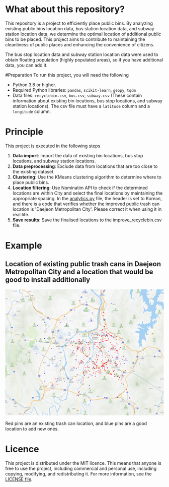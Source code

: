 # What about this repository?
This repository is a project to efficiently place public bins. By analyzing existing public bins location data, bus station location data, and subway station location data, we determine the optimal location of additional public bins to be placed. This project aims to contribute to maintaining the cleanliness of public places and enhancing the convenience of citizens.

The bus stop location data and subway station location data were used to obtain floating population (highly populated areas), so if you have additional data, you can add it.

#Preparation
To run this project, you will need the following
* Python 3.8 or higher.
* Required Python libraries: `pandas`, `scikit-learn`, `geopy`, `tqdm`
* Data files: `recyclebin.csv`, `bus.csv`, `subway.csv` (These contain information about existing bin locations, bus stop locations, and subway station locations). The csv file must have a `latitude` column and a `longitude` column.

# Principle
This project is executed in the following steps

1. **Data import**: Import the data of existing bin locations, bus stop locations, and subway station locations.
2. **Data preprocessing**: Exclude data from locations that are too close to the existing dataset.
3. **Clustering**: Use the KMeans clustering algorithm to determine where to place public bins.
4. **Location filtering**: Use Nominatim API to check if the determined locations are within City and select the final locations by maintaining the appropriate spacing. In the [analytics.py](./analytics.py) file, the header is set to Korean, and there is a code that verifies whether the improved public trash can location is 'Daejeon Metropolitan City'. Please correct it when using it in real life.
5. **Save results**: Save the finalised locations to the improve_recyclebin.csv file.

# Example
## Location of existing public trash cans in Daejeon Metropolitan City and a location that would be good to install additionally
![example_daejeon](example_daejeon.png)

Red pins are an existing trash can location, and blue pins are a good location to add new ones.

# Licence
This project is distributed under the MIT licence. This means that anyone is free to use the project, including commercial and personal use, including copying, modifying, and redistributing it. For more information, see the [LICENSE file](./LICENSE).